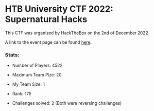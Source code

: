 # HTB University CTF 2022: Supernatural Hacks

This CTF was organized by HackTheBox on the 2nd of December 2022.

A link to the event page can be found [here](https://ctf.hackthebox.com/event/details/htb-university-ctf-2022-supernatural-hacks-696).

### Stats:

- Number of Players: 4522

- Maximum Team Pize: 20

- My Team Size: 1

- Rank: 175

- Challenges solved: 2 (Both were reversing challenges)

